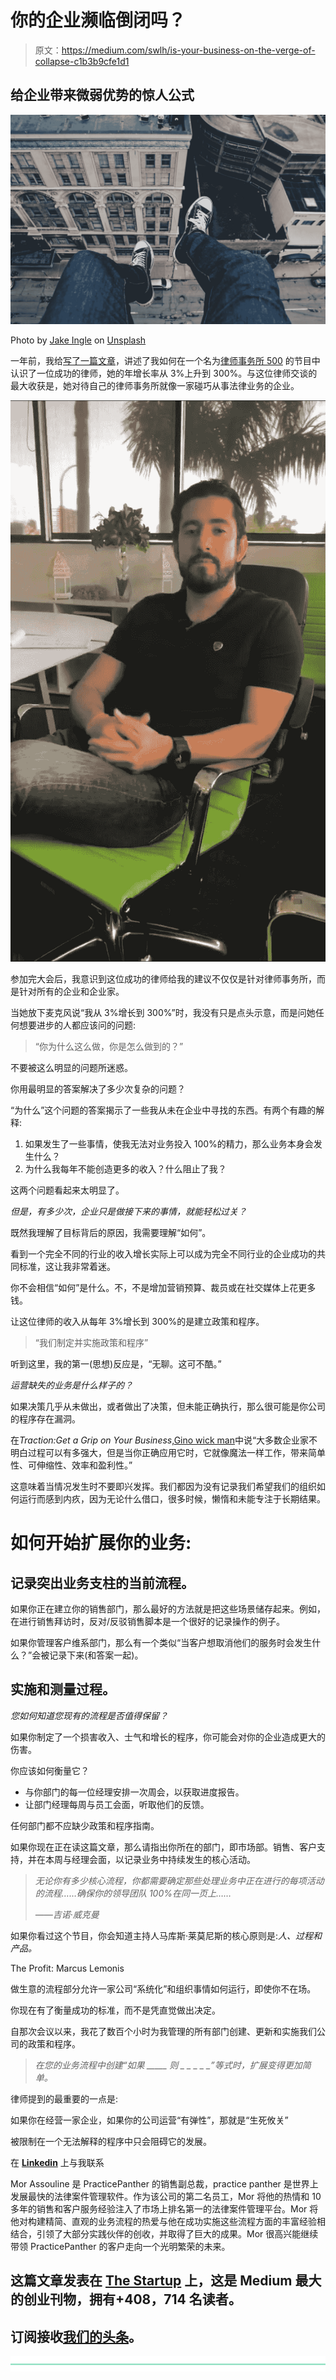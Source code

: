 # 你的企业濒临倒闭吗？

> 原文：<https://medium.com/swlh/is-your-business-on-the-verge-of-collapse-c1b3b9cfe1d1>

## 给企业带来微弱优势的惊人公式

![](img/1606abea0134f7a07370241ddb37db5b.png)

Photo by [Jake Ingle](https://unsplash.com/photos/s-t1oJXKYI4?utm_source=unsplash&utm_medium=referral&utm_content=creditCopyText) on [Unsplash](https://unsplash.com/?utm_source=unsplash&utm_medium=referral&utm_content=creditCopyText)

一年前，我给[写了一篇文章](https://www.practicepanther.com/3-300-revenue-year-learn-can-grow-law-firm-attorney/)，讲述了我如何在一个名为[律师事务所 500](https://lawfirm500.com/) 的节目中认识了一位成功的律师，她的年增长率从 3%上升到 300%。与这位律师交谈的最大收获是，她对待自己的律师事务所就像一家碰巧从事法律业务的企业。

![](img/3668af3c8a2473fb7dfdee8e7a364704.png)

参加完大会后，我意识到这位成功的律师给我的建议不仅仅是针对律师事务所，而是针对所有的企业和企业家。

当她放下麦克风说“我从 3%增长到 300%”时，我没有只是点头示意，而是问她任何想要进步的人都应该问的问题:

> “你为什么这么做，你是怎么做到的？”

不要被这么明显的问题所迷惑。

你用最明显的答案解决了多少次复杂的问题？

“为什么”这个问题的答案揭示了一些我从未在企业中寻找的东西。有两个有趣的解释:

1.  如果发生了一些事情，使我无法对业务投入 100%的精力，那么业务本身会发生什么？
2.  为什么我每年不能创造更多的收入？什么阻止了我？

这两个问题看起来太明显了。

*但是，有多少次，企业只是做接下来的事情，就能轻松过关？*

既然我理解了目标背后的原因，我需要理解“如何”。

看到一个完全不同的行业的收入增长实际上可以成为完全不同行业的企业成功的共同标准，这让我非常着迷。

你不会相信“如何”是什么。不，不是增加营销预算、裁员或在社交媒体上花更多钱。

让这位律师的收入从每年 3%增长到 300%的是建立政策和程序。

> “我们制定并实施政策和程序”

听到这里，我的第一(思想)反应是，“无聊。这可不酷。”

*运营缺失的业务是什么样子的？*

如果决策几乎从未做出，或者做出了决策，但未能正确执行，那么很可能是你公司的程序存在漏洞。

在*Traction:Get a Grip on Your Business*,[Gino wick man](https://www.eosworldwide.com/traction)中说“大多数企业家不明白过程可以有多强大，但是当你正确应用它时，它就像魔法一样工作，带来简单性、可伸缩性、效率和盈利性。”

这意味着当情况发生时不要即兴发挥。我们都因为没有记录我们希望我们的组织如何运行而感到内疚，因为无论什么借口，很多时候，懒惰和未能专注于长期结果。

# **如何开始扩展你的业务:**

## **记录突出业务支柱的当前流程**。

如果你正在建立你的销售部门，那么最好的方法就是把这些场景储存起来。例如，在进行销售拜访时，反对/反驳销售脚本是一个很好的记录操作的例子。

如果你管理客户维系部门，那么有一个类似“当客户想取消他们的服务时会发生什么？”会被记录下来(和答案一起)。

## **实施和测量过程**。

*您如何知道您现有的流程是否值得保留？*

如果你制定了一个损害收入、士气和增长的程序，你可能会对你的企业造成更大的伤害。

你应该如何衡量它？

*   与你部门的每一位经理安排一次周会，以获取进度报告。
*   让部门经理每周与员工会面，听取他们的反馈。

任何部门都不应缺少政策和程序指南。

如果你现在正在读这篇文章，那么请指出你所在的部门，即市场部。销售、客户支持，并在本周与经理会面，以记录业务中持续发生的核心活动。

> *无论你有多少核心流程，你都需要确定那些处理业务中正在进行的每项活动的流程……确保你的领导团队 100%在同一页上……*
> 
> *——吉诺·威克曼*

如果你看过这个节目，你会知道主持人马库斯·莱莫尼斯的核心原则是:*人、过程和产品。*

The Profit: Marcus Lemonis

做生意的流程部分允许一家公司“系统化”和组织事情如何运行，即使你不在场。

你现在有了衡量成功的标准，而不是凭直觉做出决定。

自那次会议以来，我花了数百个小时为我管理的所有部门创建、更新和实施我们公司的政策和程序。

> *在您的业务流程中创建“如果 _____ 则 _ _ _ _ _”等式时，扩展变得更加简单。*

律师提到的最重要的一点是:

如果你在经营一家企业，如果你的公司运营“有弹性”，那就是“生死攸关”

被限制在一个无法解释的程序中只会阻碍它的发展。

在 [**Linkedin**](http://www.linkedin.com/in/morassouline) 上与我联系

Mor Assouline 是 PracticePanther 的销售副总裁，practice panther 是世界上发展最快的法律案件管理软件。作为该公司的第二名员工，Mor 将他的热情和 10 多年的销售和客户服务经验注入了市场上排名第一的法律案件管理平台。Mor 将他对构建精简、直观的业务流程的热爱与他在成功实施这些流程方面的丰富经验相结合，引领了大部分实践伙伴的创收，并取得了巨大的成果。Mor 很高兴能继续带领 PracticePanther 的客户走向一个光明繁荣的未来。

## 这篇文章发表在 [The Startup](https://medium.com/swlh) 上，这是 Medium 最大的创业刊物，拥有+408，714 名读者。

## 订阅接收[我们的头条](http://growthsupply.com/the-startup-newsletter/)。

[![](img/b0164736ea17a63403e660de5dedf91a.png)](https://medium.com/swlh)